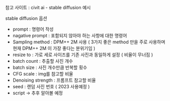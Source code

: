 참고 사이트 : civit ai 
    - stable diffusion 예시

stable diffusion 옵션
- prompt : 명령어 작성
- nagative prompt : 포함되지 않아야 하는 사항에 대한 명령어
- Sampling method : DPM++ 2M 사용 ( 3가지 좋은 method 만을 주로 사용하며 현재 DPM++ 2M 이 가장 좋다는 분위기임 )
- resize to : 가로 세로 사이즈를 기존 사진과 동일하게 설정 ( 비율이 무너짐 )
- batch count : 추출할 사진 개수
- batch size : 사진 개수만큼 반복할 횟수
- CFG scale : img를 참고할 비율 
- Denoising strength : 프롬프트 참고할 비율
- seed : 랜덤 사진 번호 ( 2023 사용예정 )
- script -> 추후 알아볼 예정